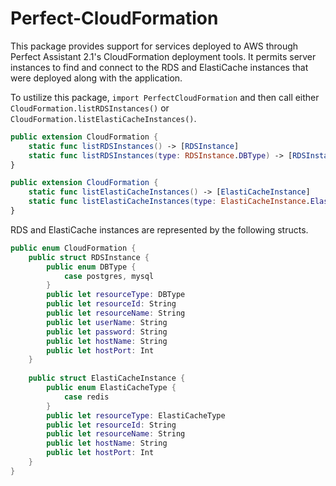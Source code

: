 # Perfect-CloudFormation

This package provides support for services deployed to AWS through Perfect Assistant 2.1's CloudFormation deployment tools. It permits server instances to find and connect to the RDS and ElastiCache instances that were deployed along with the application.

To ustilize this package, `import PerfectCloudFormation` and then call either `CloudFormation.listRDSInstances()` or `CloudFormation.listElastiCacheInstances()`.

```swift
public extension CloudFormation {
	static func listRDSInstances() -> [RDSInstance]
	static func listRDSInstances(type: RDSInstance.DBType) -> [RDSInstance]
}

public extension CloudFormation {
	static func listElastiCacheInstances() -> [ElastiCacheInstance]
	static func listElastiCacheInstances(type: ElastiCacheInstance.ElastiCacheType) -> [ElastiCacheInstance]
}
```

RDS and ElastiCache instances are represented by the following structs.

```swift
public enum CloudFormation {
	public struct RDSInstance {
		public enum DBType {
			case postgres, mysql
		}
		public let resourceType: DBType
		public let resourceId: String
		public let resourceName: String
		public let userName: String
		public let password: String
		public let hostName: String
		public let hostPort: Int
	}
	
	public struct ElastiCacheInstance {
		public enum ElastiCacheType {
			case redis
		}
		public let resourceType: ElastiCacheType
		public let resourceId: String
		public let resourceName: String
		public let hostName: String
		public let hostPort: Int
	}
}
```


